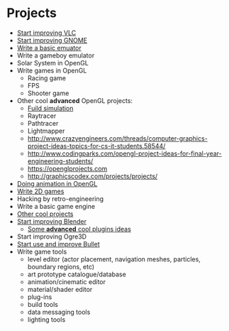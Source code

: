 # Projects
* [Start improving VLC](https://wiki.videolan.org/Getting_Started_At_Coding/)
* [Start improving GNOME](https://wiki.gnome.org/Newcomers/)
* [Write a basic emuator](http://www.multigesture.net/articles/how-to-write-an-emulator-chip-8-interpreter/)
* Write a gameboy emulator
* Solar System in OpenGL
* Write games in OpenGL
  * Racing game
  * FPS
  * Shooter game
* Other cool **advanced** OpenGL projects:
  * [Fuild simulation](http://http.developer.nvidia.com/GPUGems3/gpugems3_ch30.html)
  * Raytracer
  * Pathtracer
  * Lightmapper
  * http://www.crazyengineers.com/threads/computer-graphics-project-ideas-topics-for-cs-it-students.58544/
  * http://www.codingparks.com/opengl-project-ideas-for-final-year-engineering-students/
  * https://openglprojects.com
  * http://graphicscodex.com/projects/projects/
* [Doing animation in OpenGL](http://ephenationopengl.blogspot.be/2012/06/doing-animations-in-opengl.html)
* [Write 2D games](http://inventwithpython.com/blog/2012/02/20/i-need-practice-programming-49-ideas-for-game-clones-to-code/)
* Hacking by retro-engineering
* Write a basic game engine
* [Other cool projects](https://github.com/karan/Projects)
* [Start improving Blender](https://wiki.blender.org/index.php/Dev:Contents)
  * [Some **advanced** cool plugins ideas](https://blenderartists.org/forum/showthread.php?361944-Ideas-for-addon&s=7606f06efc236814ca3d5041a2e10847)
* Start improving Ogre3D
* [Start use and improve Bullet](https://github.com/bulletphysics/bullet3/tree/master/docs)
* Write game tools
  * level editor (actor placement, navigation meshes, particles, boundary regions, etc)
  * art prototype catalogue/database
  * animation/cinematic editor
  * material/shader editor
  * plug-ins
  * build tools
  * data messaging tools
  * lighting tools
